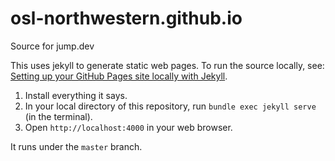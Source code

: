 # osl-northwestern.github.io

Source for jump.dev

This uses jekyll to generate static web pages. To run the source locally, see:
[Setting up your GitHub Pages site locally with Jekyll](https://help.github.com/articles/setting-up-your-github-pages-site-locally-with-jekyll/).

1. Install everything it says.
2. In your local directory of this repository, run `bundle exec jekyll serve` (in the terminal).
3. Open `http://localhost:4000` in your web browser.

It runs under the `master` branch.
